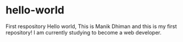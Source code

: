 # hello-world
First respository
Hello world, This is Manik Dhiman and this is my first repository!
I am currently studying to become a web developer.
